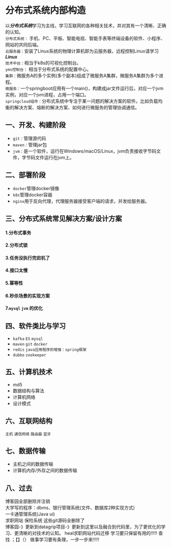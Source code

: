 # 分布式系统内部构造
以***分布式系统***学习为主线，学习互联网的各种相关技术，并对其有一个清晰、正确的认知。  
`分布式系统：` 手机、PC、平板、智能电视、智能手表等终端设备的软件、小程序、网站的共同后端。  
`云服务器：`安装了Linux系统的物理计算机即为云服务器，远程控制Linux请学习***Linux***  
`技术中台：`相当于k8s的可视化控制台。  
`yms控制台：` 相当于分布式系统的配置中心。  
`集群：`微服务A的多个实例(多个副本)组成了微服务A集群，微服务A集群为多个进程。  
`微服务：`一个springboot应用有一个main()，构建成jar文件运行后，对应一个jvm实例，对应一个jvm进程，占用一个端口。    
`springcloud组件：`分布式系统中专注于某一问题的解决方案的软件。比如负载均衡的解决方案、熔断的解决方案、如何进行微服务的管理协调通信。  

## 一、开发、构建阶段
- `git：`管理源代码
- `maven：`管理jar包
- `jvm：`是一个软件，运行在Windows/macOS/Linux，jvm负责接收字节码文件，字节码文件运行在jvm上。

## 二、部署阶段
- `docker`管理docker镜像
- `k8s`管理docker容器
- `nginx`用于反向代理，代理服务器接受客户端的请求，并发给服务器。

## 三、分布式系统常见解决方案/设计方案
#### 1.分布式事务
#### 2.分布式锁
#### 3.任务没执行完宕机了
#### 4.接口太慢
#### 5.幂等性
#### 6.秒杀场景的实现方案
#### 7.`mysql` `jvm` 的优化


## 四、软件类比与学习
- `kafka` `ES` `mysql` 
- `maven` `git` `docker`
- `redis` `java应用程序的增强：spring框架`
- `dubbo` `zookeeper`

## 五、计算机技术
- md5  
- 数据结构与算法
- 计算机网络
- 设计模式


## 六、互联网结构
`主机` `通信网络` `路由器` `蓝牙`

## 七、数据传输
- 主机之间的数据传输
- 计算机内存/外存之间的数据传输


## 八、过去
博客园全部删除并注销  
大学写的程序：dbms、银行管理系统(文件、数据库2种实现方式)  
一卡通管理系统(Java ui)  
求职网站 保险系统 这些git源码全删除了  
博客园-》更新到datagrip项目-》更新到这里以及融合到代码里，为了更优化的学习、更清晰的对技术的认知。
heal求职网站代码迁移
学习要只保留有用的!!!!!
查找 ；【】（）
做事学习要有条理，一步一步来!!!!!